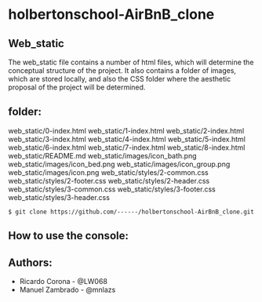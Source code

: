 # holbertonschool-AirBnB_clone

## Web_static

The web_static file contains a number of html files, which will determine the conceptual structure of the project. It also contains a folder of images, which are stored locally, and also the CSS folder where the aesthetic proposal of the project will be determined.

## folder:

web_static/0-index.html
web_static/1-index.html
web_static/2-index.html
web_static/3-index.html
web_static/4-index.html
web_static/5-index.html
web_static/6-index.html
web_static/7-index.html
web_static/8-index.html
web_static/README.md
web_static/images/icon_bath.png
web_static/images/icon_bed.png
web_static/images/icon_group.png
web_static/images/icon.png
web_static/styles/2-common.css
web_static/styles/2-footer.css
web_static/styles/2-header.css
web_static/styles/3-common.css
web_static/styles/3-footer.css
web_static/styles/3-header.css

```
$ git clone https://github.com/------/holbertonschool-AirBnB_clone.git
```

## How to use the console:


## Authors:

* Ricardo Corona - @LW068
* Manuel Zambrado - @mnlazs
